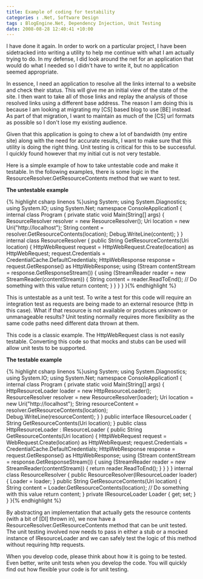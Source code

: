 ```yaml
---
title: Example of coding for testability
categories : .Net, Software Design
tags : BlogEngine.Net, Dependency Injection, Unit Testing
date: 2008-08-28 12:40:41 +10:00
---
```


I have done it again. In order to work on a particular project, I have been sidetracked into writing a utility to help me continue with what I am actually trying to do. In my defense, I did look around the net for an application that would do what I needed so I didn't have to write it, but no application seemed appropriate.

In essence, I need an application to resolve all the links internal to a website and check their status. This will give me an initial view of the state of the site. I then want to take all of those links and replay the analysis of those resolved links using a different base address. The reason I am doing this is because I am looking at migrating my [CS] based blog to use [BE] instead. As part of that migration, I want to maintain as much of the [CS] url formats as possible so I don't lose my existing audience.

Given that this application is going to chew a lot of bandwidth (my entire site) along with the need for accurate results, I want to make sure that this utility is doing the right thing. Unit testing is critical for this to be successful. I quickly found however that my initial cut is not very testable.

Here is a simple example of how to take untestable code and make it testable. In the following examples, there is some logic in the ResourceResolver.GetResourceContents method that we want to test.

**The untestable example**

{% highlight csharp linenos %}using System; using System.Diagnostics; using System.IO; using System.Net; namespace ConsoleApplication1 { internal class Program { private static void Main(String[] args) { ResourceResolver resolver = new ResourceResolver(); Uri location = new Uri("http://localhost"); String content = resolver.GetResourceContents(location); Debug.WriteLine(content); } } internal class ResourceResolver { public String GetResourceContents(Uri location) { HttpWebRequest request = HttpWebRequest.Create(location) as HttpWebRequest; request.Credentials = CredentialCache.DefaultCredentials; HttpWebResponse response = request.GetResponse() as HttpWebResponse; using (Stream contentStream = response.GetResponseStream()) { using (StreamReader reader = new StreamReader(contentStream)) { String content = reader.ReadToEnd(); // Do something with this value return content; } } } } }{% endhighlight %}

This is untestable as a unit test. To write a test for this code will require an integration test as requests are being made to an external resource (http in this case). What if that resource is not available or produces unknown or unmanageable results? Unit testing normally requires more flexibility as the same code paths need different data thrown at them.

This code is a classic example. The HttpWebRequest class is not easily testable. Converting this code so that mocks and stubs can be used will allow unit tests to be supported.

**The testable example**

{% highlight csharp linenos %}using System; using System.Diagnostics; using System.IO; using System.Net; namespace ConsoleApplication1 { internal class Program { private static void Main(String[] args) { HttpResourceLoader loader = new HttpResourceLoader(); ResourceResolver resolver = new ResourceResolver(loader); Uri location = new Uri("http://localhost"); String resourceContent = resolver.GetResourceContents(location); Debug.WriteLine(resourceContent); } } public interface IResourceLoader { String GetResourceContents(Uri location); } public class HttpResourceLoader : IResourceLoader { public String GetResourceContents(Uri location) { HttpWebRequest request = WebRequest.Create(location) as HttpWebRequest; request.Credentials = CredentialCache.DefaultCredentials; HttpWebResponse response = request.GetResponse() as HttpWebResponse; using (Stream contentStream = response.GetResponseStream()) { using (StreamReader reader = new StreamReader(contentStream)) { return reader.ReadToEnd(); } } } } internal class ResourceResolver { public ResourceResolver(IResourceLoader loader) { Loader = loader; } public String GetResourceContents(Uri location) { String content = Loader.GetResourceContents(location); // Do something with this value return content; } private IResourceLoader Loader { get; set; } } }{% endhighlight %}

By abstracting an implementation that actually gets the resource contents (with a bit of [DI] thrown in), we now have a ResourceResolver.GetResourceContents method that can be unit tested. The unit testing involved now needs to pass in either a stub or a mocked instance of IResourceLoader and we can safely test the logic of this method without requiring http requests.

When you develop code, please think about how it is going to be tested. Even better, write unit tests when you develop the code. You will quickly find out how flexible your code is for unit testing.


